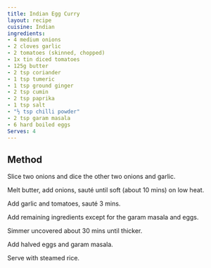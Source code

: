 ```yaml
---
title: Indian Egg Curry
layout: recipe
cuisine: Indian
ingredients:
- 4 medium onions
- 2 cloves garlic
- 2 tomatoes (skinned, chopped)
- 1x tin diced tomatoes
- 125g butter
- 2 tsp coriander
- 1 tsp tumeric
- 1 tsp ground ginger
- 2 tsp cumin
- 2 tsp paprika
- 1 tsp salt
- "½ tsp chilli powder"
- 2 tsp garam masala
- 6 hard boiled eggs
Serves: 4
---
```


## Method
Slice two onions and dice the other two onions and garlic.

Melt butter, add onions, sauté until soft (about 10 mins) on low heat.

Add garlic and tomatoes, sauté 3 mins.

Add remaining ingredients except for the garam masala and eggs.

Simmer uncovered about 30 mins until thicker.

Add halved eggs and garam masala.

Serve with steamed rice.